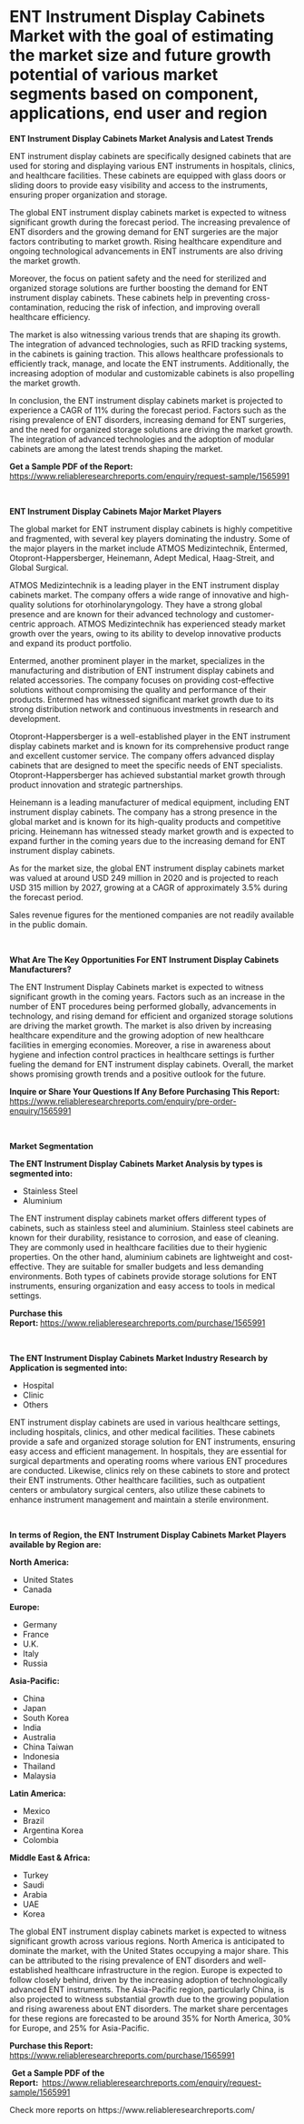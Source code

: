 <p><h1>ENT Instrument Display Cabinets Market with the goal of estimating the market size and future growth potential of various market segments based on component, applications, end user and region</h1></p><p><strong>ENT Instrument Display Cabinets Market Analysis and Latest Trends</strong></p>
<p><p>ENT instrument display cabinets are specifically designed cabinets that are used for storing and displaying various ENT instruments in hospitals, clinics, and healthcare facilities. These cabinets are equipped with glass doors or sliding doors to provide easy visibility and access to the instruments, ensuring proper organization and storage.</p><p>The global ENT instrument display cabinets market is expected to witness significant growth during the forecast period. The increasing prevalence of ENT disorders and the growing demand for ENT surgeries are the major factors contributing to market growth. Rising healthcare expenditure and ongoing technological advancements in ENT instruments are also driving the market growth.</p><p>Moreover, the focus on patient safety and the need for sterilized and organized storage solutions are further boosting the demand for ENT instrument display cabinets. These cabinets help in preventing cross-contamination, reducing the risk of infection, and improving overall healthcare efficiency.</p><p>The market is also witnessing various trends that are shaping its growth. The integration of advanced technologies, such as RFID tracking systems, in the cabinets is gaining traction. This allows healthcare professionals to efficiently track, manage, and locate the ENT instruments. Additionally, the increasing adoption of modular and customizable cabinets is also propelling the market growth.</p><p>In conclusion, the ENT instrument display cabinets market is projected to experience a CAGR of 11% during the forecast period. Factors such as the rising prevalence of ENT disorders, increasing demand for ENT surgeries, and the need for organized storage solutions are driving the market growth. The integration of advanced technologies and the adoption of modular cabinets are among the latest trends shaping the market.</p></p>
<p><strong>Get a Sample PDF of the Report:&nbsp;</strong> <a href="https://www.reliableresearchreports.com/enquiry/request-sample/1565991">https://www.reliableresearchreports.com/enquiry/request-sample/1565991</a></p>
<p>&nbsp;</p>
<p><strong>ENT Instrument Display Cabinets Major Market Players</strong></p>
<p><p>The global market for ENT instrument display cabinets is highly competitive and fragmented, with several key players dominating the industry. Some of the major players in the market include ATMOS Medizintechnik, Entermed, Otopront-Happersberger, Heinemann, Adept Medical, Haag-Streit, and Global Surgical.</p><p>ATMOS Medizintechnik is a leading player in the ENT instrument display cabinets market. The company offers a wide range of innovative and high-quality solutions for otorhinolaryngology. They have a strong global presence and are known for their advanced technology and customer-centric approach. ATMOS Medizintechnik has experienced steady market growth over the years, owing to its ability to develop innovative products and expand its product portfolio.</p><p>Entermed, another prominent player in the market, specializes in the manufacturing and distribution of ENT instrument display cabinets and related accessories. The company focuses on providing cost-effective solutions without compromising the quality and performance of their products. Entermed has witnessed significant market growth due to its strong distribution network and continuous investments in research and development.</p><p>Otopront-Happersberger is a well-established player in the ENT instrument display cabinets market and is known for its comprehensive product range and excellent customer service. The company offers advanced display cabinets that are designed to meet the specific needs of ENT specialists. Otopront-Happersberger has achieved substantial market growth through product innovation and strategic partnerships.</p><p>Heinemann is a leading manufacturer of medical equipment, including ENT instrument display cabinets. The company has a strong presence in the global market and is known for its high-quality products and competitive pricing. Heinemann has witnessed steady market growth and is expected to expand further in the coming years due to the increasing demand for ENT instrument display cabinets.</p><p>As for the market size, the global ENT instrument display cabinets market was valued at around USD 249 million in 2020 and is projected to reach USD 315 million by 2027, growing at a CAGR of approximately 3.5% during the forecast period.</p><p>Sales revenue figures for the mentioned companies are not readily available in the public domain.</p></p>
<p>&nbsp;</p>
<p><strong>What Are The Key Opportunities For ENT Instrument Display Cabinets Manufacturers?</strong></p>
<p><p>The ENT Instrument Display Cabinets market is expected to witness significant growth in the coming years. Factors such as an increase in the number of ENT procedures being performed globally, advancements in technology, and rising demand for efficient and organized storage solutions are driving the market growth. The market is also driven by increasing healthcare expenditure and the growing adoption of new healthcare facilities in emerging economies. Moreover, a rise in awareness about hygiene and infection control practices in healthcare settings is further fueling the demand for ENT instrument display cabinets. Overall, the market shows promising growth trends and a positive outlook for the future.</p></p>
<p><strong>Inquire or Share Your Questions If Any Before Purchasing This Report:</strong> <a href="https://www.reliableresearchreports.com/enquiry/pre-order-enquiry/1565991">https://www.reliableresearchreports.com/enquiry/pre-order-enquiry/1565991</a></p>
<p>&nbsp;</p>
<p><strong>Market Segmentation</strong></p>
<p><strong>The ENT Instrument Display Cabinets Market Analysis by types is segmented into:</strong></p>
<p><ul><li>Stainless Steel</li><li>Aluminium</li></ul></p>
<p><p>The ENT instrument display cabinets market offers different types of cabinets, such as stainless steel and aluminium. Stainless steel cabinets are known for their durability, resistance to corrosion, and ease of cleaning. They are commonly used in healthcare facilities due to their hygienic properties. On the other hand, aluminium cabinets are lightweight and cost-effective. They are suitable for smaller budgets and less demanding environments. Both types of cabinets provide storage solutions for ENT instruments, ensuring organization and easy access to tools in medical settings.</p></p>
<p><strong>Purchase this Report:&nbsp;</strong><a href="https://www.reliableresearchreports.com/purchase/1565991">https://www.reliableresearchreports.com/purchase/1565991</a></p>
<p>&nbsp;</p>
<p><strong>The ENT Instrument Display Cabinets Market Industry Research by Application is segmented into:</strong></p>
<p><ul><li>Hospital</li><li>Clinic</li><li>Others</li></ul></p>
<p><p>ENT instrument display cabinets are used in various healthcare settings, including hospitals, clinics, and other medical facilities. These cabinets provide a safe and organized storage solution for ENT instruments, ensuring easy access and efficient management. In hospitals, they are essential for surgical departments and operating rooms where various ENT procedures are conducted. Likewise, clinics rely on these cabinets to store and protect their ENT instruments. Other healthcare facilities, such as outpatient centers or ambulatory surgical centers, also utilize these cabinets to enhance instrument management and maintain a sterile environment.</p></p>
<p>&nbsp;</p>
<p><strong>In terms of Region, the ENT Instrument Display Cabinets Market Players available by Region are:</strong></p>
<p>
    <p> <strong> North America: </strong>
        <ul>
            <li>United States</li>
            <li>Canada</li>
        </ul>
        </p> 
    <p> <strong> Europe: </strong>
        <ul>
            <li>Germany</li>
            <li>France</li>
            <li>U.K.</li>
            <li>Italy</li>
            <li>Russia</li>
        </ul>
        </p> 
    <p> <strong> Asia-Pacific: </strong>
        <ul>
            <li>China</li>
            <li>Japan</li>
            <li>South Korea</li>
            <li>India</li>
            <li>Australia</li>
            <li>China Taiwan</li>
            <li>Indonesia</li>
            <li>Thailand</li>
            <li>Malaysia</li>
        </ul>
        </p> 
    <p> <strong> Latin America: </strong>
        <ul>
            <li>Mexico</li>
            <li>Brazil</li>
            <li>Argentina Korea</li>
            <li>Colombia</li>
        </ul>
        </p> 
    <p> <strong> Middle East & Africa: </strong>
        <ul>
            <li>Turkey</li>
            <li>Saudi</li>
            <li>Arabia</li>
            <li>UAE</li>
            <li>Korea</li>
        </ul>
    </p>
    </p>
<p><p>The global ENT instrument display cabinets market is expected to witness significant growth across various regions. North America is anticipated to dominate the market, with the United States occupying a major share. This can be attributed to the rising prevalence of ENT disorders and well-established healthcare infrastructure in the region. Europe is expected to follow closely behind, driven by the increasing adoption of technologically advanced ENT instruments. The Asia-Pacific region, particularly China, is also projected to witness substantial growth due to the growing population and rising awareness about ENT disorders. The market share percentages for these regions are forecasted to be around 35% for North America, 30% for Europe, and 25% for Asia-Pacific.</p></p>
<p><strong>Purchase this Report: </strong><a href="https://www.reliableresearchreports.com/purchase/1565991">https://www.reliableresearchreports.com/purchase/1565991</a></p>
<p>&nbsp;<strong>Get a Sample PDF of the Report:&nbsp;&nbsp;</strong><a href="https://www.reliableresearchreports.com/enquiry/request-sample/1565991">https://www.reliableresearchreports.com/enquiry/request-sample/1565991</a></p>
<p><strong></strong></p>
<p>Check more reports on https://www.reliableresearchreports.com/</p>